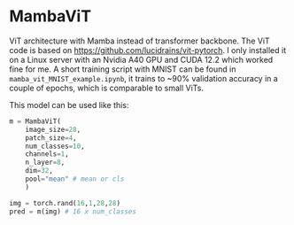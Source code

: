 # MambaViT
ViT architecture with Mamba instead of transformer backbone. The ViT code is based on https://github.com/lucidrains/vit-pytorch. I only installed it on a Linux server with an Nvidia A40 GPU and CUDA 12.2 which worked fine for me. A short training script with MNIST can be found in `mamba_vit_MNIST_example.ipynb`, it trains to ~90% validation accuracy in a couple of epochs, which is comparable to small ViTs.

This model can be used like this:

```python
m = MambaViT(
    image_size=28,
    patch_size=4,
    num_classes=10,
    channels=1,
    n_layer=8,
    dim=32,
    pool="mean" # mean or cls
    )

img = torch.rand(16,1,28,28)
pred = m(img) # 16 x num_classes
```

